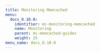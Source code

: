 ```yaml
---
title: Monitoring Memcached
menu:
  docs_0.10.0:
    identifier: mc-monitoring-memcached
    name: Monitoring
    parent: mc-memcached-guides
    weight: 25
menu_name: docs_0.10.0
---
```


